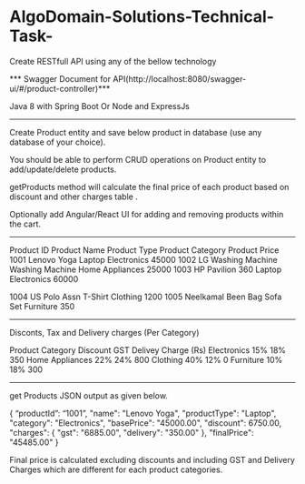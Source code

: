 # AlgoDomain-Solutions-Technical-Task-



Create RESTfull API using any of the bellow technology 

 ***  Swagger Document for API(http://localhost:8080/swagger-ui/#/product-controller)***
 
Java 8  with Spring Boot Or 
Node and ExpressJs
__________________________________________________________________________________________________

Create Product entity and save below product in database (use any database of your choice).

You should be able to perform CRUD operations on Product entity to add/update/delete products.

getProducts method will calculate the final price of each product based on discount and other charges table . 

Optionally add Angular/React UI for adding and removing products within the cart.
______________________________________________________________________________________________________

Product ID	        Product Name     	    Product Type   	     Product Category	   Product Price
1001	              Lenovo Yoga	          Laptop         	     Electronics	         45000
1002	              LG Washing Machine    Washing Machine	     Home Appliances	     25000
1003	              HP Pavilion 360       Laptop               Electronics           60000
               	                      	
1004	              US Polo Assn          T-Shirt           	 Clothing	             1200
1005	              Neelkamal Been Bag	  Sofa Set	           Furniture	           350
 
___________________________________________________________________________________________________


Disconts, Tax and Delivery charges (Per Category)


Product Category	         Discount       GST	        Delivey Charge (Rs)
Electronics	                 15%	        18%           	350
Home Appliances              22%	        24%           	800
Clothing	                   40%	        12%            	0
Furniture	                   10%	        18%	            300
 

______________________________________________________________________________________________________

get Products JSON output as given below.

{
  “productId”: “1001”,
  "name": "Lenovo Yoga",
  "productType": "Laptop",
  "category": "Electronics",
  "basePrice": "45000.00",
  "discount": 6750.00,
  "charges": {
    "gst": "6885.00",
    "delivery": "350.00"
  },
  "finalPrice": "45485.00"
}


Final price is calculated excluding discounts and including GST and Delivery Charges which are different for each product categories.
